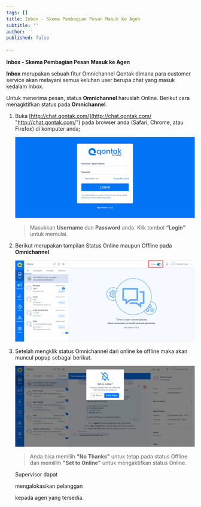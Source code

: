 ```yaml
---
tags: []
title: Inbox - Skema Pembagian Pesan Masuk ke Agen
subtitle: ''
author: ''
published: false

---
```

**Inbox - Skema Pembagian Pesan Masuk ke Agen**

**Inbox** merupakan sebuah fitur Omnichannel Qontak dimana para customer service akan melayani semua keluhan user berupa chat yang masuk kedalam Inbox.

Untuk menerima pesan, status **Omnichannel** haruslah Online. Berikut cara menagktifkan status pada **Omnichannel**.

1. Buka [http://chat.qontak.com/](http://chat.qontak.com/ "http://chat.qontak.com/") pada browser anda (Safari, Chrome, atau Firefox) di komputer anda;

   ![](/uploads/login-qontak-c.png)

   > Masukkan **Username** dan **Password** anda. Klik tombol **“Login”** untuk memulai.
2. Berikut merupakan tampilan Status Online maupun Offline pada **Omnichannel**.

   ![](/uploads/online1.PNG)
3. Setelah mengklik status Omnichannel dari online ke offline maka akan muncul popup sebagai berikut.

   ![](/uploads/online.PNG)

   > Anda bisa memilih **"No Thanks"** untuk tetap pada status Offline dan memillih **"Set to Online"** untuk mengaktifkan status Online.

   Supervisor dapat

   mengalokasikan pelanggan

   kepada agen yang tersedia.